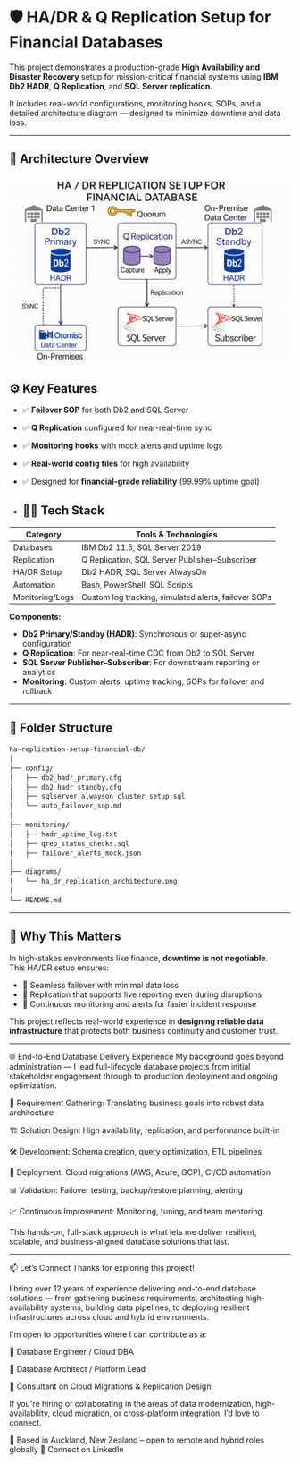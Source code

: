 # 🛡️ HA/DR & Q Replication Setup for Financial Databases

This project demonstrates a production-grade **High Availability and Disaster Recovery** setup for mission-critical financial systems using **IBM Db2 HADR**, **Q Replication**, and **SQL Server replication**.

It includes real-world configurations, monitoring hooks, SOPs, and a detailed architecture diagram — designed to minimize downtime and data loss.

---

## 🧭 Architecture Overview

![HA/DR Architecture](diagrams/ha_dr_replication_architecture.png)

## ⚙️ Key Features

- ✅ **Failover SOP** for both Db2 and SQL Server
- ✅ **Q Replication** configured for near-real-time sync
- ✅ **Monitoring hooks** with mock alerts and uptime logs
- ✅ **Real-world config files** for high availability
- ✅ Designed for **financial-grade reliability** (99.99% uptime goal)

- ## 👩‍💻 Tech Stack

| Category        | Tools & Technologies                                 |
|----------------|-------------------------------------------------------|
| Databases       | IBM Db2 11.5, SQL Server 2019                         |
| Replication     | Q Replication, SQL Server Publisher–Subscriber       |
| HA/DR Setup     | Db2 HADR, SQL Server AlwaysOn                        |
| Automation      | Bash, PowerShell, SQL Scripts                        |
| Monitoring/Logs | Custom log tracking, simulated alerts, failover SOPs |

**Components:**
- **Db2 Primary/Standby (HADR)**: Synchronous or super-async configuration
- **Q Replication**: For near-real-time CDC from Db2 to SQL Server
- **SQL Server Publisher–Subscriber**: For downstream reporting or analytics
- **Monitoring**: Custom alerts, uptime tracking, SOPs for failover and rollback

---


## 📂 Folder Structure

```bash
ha-replication-setup-financial-db/
│
├── config/
│   ├── db2_hadr_primary.cfg
│   ├── db2_hadr_standby.cfg
│   ├── sqlserver_alwayson_cluster_setup.sql
│   └── auto_failover_sop.md
│
├── monitoring/
│   ├── hadr_uptime_log.txt
│   ├── qrep_status_checks.sql
│   ├── failover_alerts_mock.json
│
├── diagrams/
│   └── ha_dr_replication_architecture.png
│
└── README.md
``` 

---

## 📌 Why This Matters

In high-stakes environments like finance, **downtime is not negotiable**.  
This HA/DR setup ensures:

- 🔄 Seamless failover with minimal data loss
- 🔐 Replication that supports live reporting even during disruptions
- 🧪 Continuous monitoring and alerts for faster incident response

This project reflects real-world experience in **designing reliable data infrastructure** that protects both business continuity and customer trust.

---
🌐 End-to-End Database Delivery Experience
My background goes beyond administration — I lead full-lifecycle database projects from initial stakeholder engagement through to production deployment and ongoing optimization.

🧩 Requirement Gathering: Translating business goals into robust data architecture

🏗️ Solution Design: High availability, replication, and performance built-in

🛠️ Development: Schema creation, query optimization, ETL pipelines

🚀 Deployment: Cloud migrations (AWS, Azure, GCP), CI/CD automation

📊 Validation: Failover testing, backup/restore planning, alerting

📈 Continuous Improvement: Monitoring, tuning, and team mentoring

This hands-on, full-stack approach is what lets me deliver resilient, scalable, and business-aligned database solutions that last.

---

📫 Let’s Connect
Thanks for exploring this project!

I bring over 12 years of experience delivering end-to-end database solutions — from gathering business requirements, architecting high-availability systems, building data pipelines, to deploying resilient infrastructures across cloud and hybrid environments.

I'm open to opportunities where I can contribute as a:

💼 Database Engineer / Cloud DBA

🧠 Database Architect / Platform Lead

🚀 Consultant on Cloud Migrations & Replication Design

If you're hiring or collaborating in the areas of data modernization, high-availability, cloud migration, or cross-platform integration, I’d love to connect.

📍 Based in Auckland, New Zealand – open to remote and hybrid roles globally
🔗 Connect on LinkedIn
